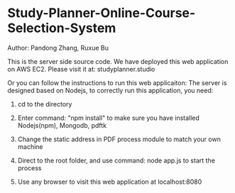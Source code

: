 # Study-Planner-Online-Course-Selection-System
Author: Pandong Zhang, Ruxue Bu

This is the server side source code.
We have deployed this web application on AWS EC2. Please visit it at: studyplanner.studio

Or you can follow the instructions to run this web applicaiton:
The server is designed based on Nodejs, to correctly run this application, you need:

1. cd to the directory 

2. Enter command: "npm install" to make sure you have installed Nodejs(npm), Mongodb, pdftk

3. Change the static address in PDF process module to match your own machine

4. Direct to the root folder, and use command: node app.js to start the process

5. Use any browser to visit this web application at localhost:8080




